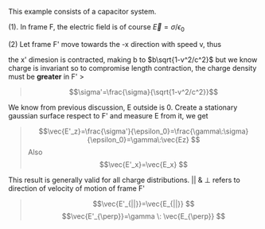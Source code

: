 This example consists of a capacitor system.

(1). In frame F, the electric field is of course $\vec{E}=\sigma/\epsilon_0$

(2) Let frame F' move towards the -x direction with speed v, thus

the x' dimesion is contracted, making b to $b\sqrt{1-v^2/c^2}$
but we know charge is invariant so to compromise length contraction, the charge density must be **greater** in F' >

>$$\sigma'=\frac{\sigma}{\sqrt{1-v^2/c^2}}$$

We know from previous discussion, E outside is 0. Create a stationary gaussian surface respect to F' and measure E from it, we get
>$$\vec{E'_z}=\frac{\sigma'}{\epsilon_0}=\frac{\gamma\:\sigma}{\epsilon_0}=\gamma\:\vec{Ez} $$
>Also $$\vec{E'_x}=\vec{E_x} $$

This result is generally valid for all charge distributions. || & $\perp$ refers to direction of velocity of motion of frame F'

>$$\vec{E'_{||}}=\vec{E_{||}} $$
>$$\vec{E'_{\perp}}=\gamma \: \vec{E_{\perp}} $$

